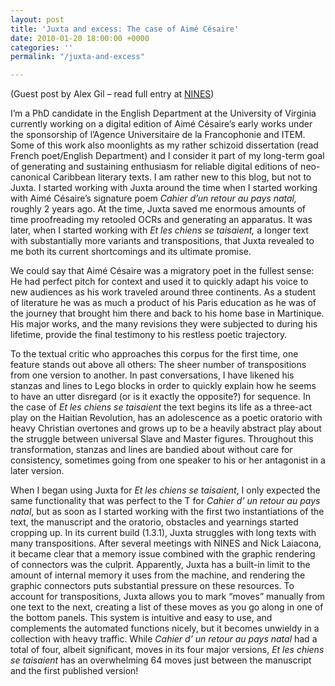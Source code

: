 ```yaml
---
layout: post
title: 'Juxta and excess: The case of Aimé Césaire'
date: 2010-01-20 18:00:00 +0000
categories: ''
permalink: "/juxta-and-excess"

---
```

 
(Guest post by Alex Gil – read full entry at [NINES](http://www.nines.org/news/?p=452))

I’m a PhD candidate in the English Department at the University of Virginia currently working on a digital edition of Aimé Césaire’s early works under the sponsorship of l’Agence Universitaire de la Francophonie and ITEM. Some of this work also moonlights as my rather schizoid dissertation (read French poet/English Department) and I consider it part of my long-term goal of generating and sustaining enthusiasm for reliable digital editions of neo-canonical Caribbean literary texts. I am rather new to this blog, but not to Juxta. I started working with Juxta around the time when I started working with Aimé Césaire’s signature poem _Cahier d’un retour au pays natal,_ roughly 2 years ago. At the time, Juxta saved me enormous amounts of time proofreading my retooled OCRs and generating an apparatus. It was later, when I started working with _Et les chiens se taisaient,_ a longer text with substantially more variants and transpositions, that Juxta revealed to me both its current shortcomings and its ultimate promise.

We could say that Aimé Césaire was a migratory poet in the fullest sense: He had perfect pitch for context and used it to quickly adapt his voice to new audiences as his work traveled around three continents. As a student of literature he was as much a product of his Paris education as he was of the journey that brought him there and back to his home base in Martinique. His major works, and the many revisions they were subjected to during his lifetime, provide the final testimony to his restless poetic trajectory.

To the textual critic who approaches this corpus for the first time, one feature stands out above all others: The sheer number of transpositions from one version to another. In past conversations, I have likened his stanzas and lines to Lego blocks in order to quickly explain how he seems to have an utter disregard (or is it exactly the opposite?) for sequence. In the case of _Et les chiens se taisaient_ the text begins its life as a three-act play on the Haitian Revolution, has an adolescence as a poetic oratorio with heavy Christian overtones and grows up to be a heavily abstract play about the struggle between universal Slave and Master figures. Throughout this transformation, stanzas and lines are bandied about without care for consistency, sometimes going from one speaker to his or her antagonist in a later version.

When I began using Juxta for _Et les chiens se taisaient_, I only expected the same functionality that was perfect to the T for _Cahier d’ un retour au pays natal_, but as soon as I started working with the first two instantiations of the text, the manuscript and the oratorio, obstacles and yearnings started cropping up. In its current build (1.3.1), Juxta struggles with long texts with many transpositions. After several meetings with NINES and Nick Laiacona, it became clear that a memory issue combined with the graphic rendering of connectors was the culprit. Apparently, Juxta has a built-in limit to the amount of internal memory it uses from the machine, and rendering the graphic connectors puts substantial pressure on these resources. To account for transpositions, Juxta allows you to mark “moves” manually from one text to the next, creating a list of these moves as you go along in one of the bottom panels. This system is intuitive and easy to use, and complements the automated functions nicely, but it becomes unwieldy in a collection with heavy traffic. While _Cahier d’ un retour au pays natal_ had a total of four, albeit significant, moves in its four major versions, _Et les chiens se taisaient_ has an overwhelming 64 moves just between the manuscript and the first published version!